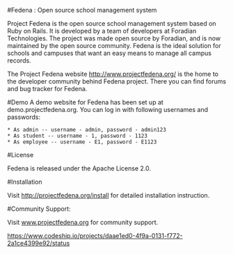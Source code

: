 #Fedena : Open source school management system

Project Fedena is the open source school management system based on Ruby on Rails. It is developed by a team of developers at Foradian Technologies. The project was made open source by Foradian, and is now maintained by the open source community. Fedena is the ideal solution for schools and campuses that want an easy means to manage all campus records.

The Project Fedena website http://www.projectfedena.org/ is the home to the developer community behind Fedena project. There you can find forums and bug tracker for Fedena.

#Demo
A demo website for Fedena has been set up at demo.projectfedena.org. You can log in with following usernames and passwords:

    * As admin -- username - admin, password - admin123
    * As student -- username - 1, password - 1123
    * As employee -- username - E1, password - E1123

#License

Fedena is released under the Apache License 2.0.

#Installation

Visit  http://projectfedena.org/install for detailed installation instruction.

#Community Support:

Visit www.projectfedena.org for community support.

https://www.codeship.io/projects/daae1ed0-4f9a-0131-f772-2a1ce4399e92/status
